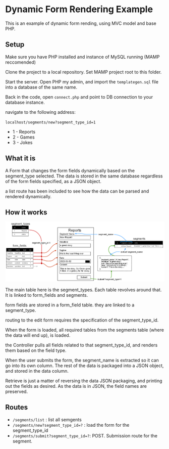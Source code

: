 # Dynamic Form Rendering Example

This is an example of dynamic form rending, using MVC model and base PHP. 

## Setup

Make sure you have PHP installed and instance of MySQL running (MAMP reccomended) 

Clone the project to a local repository. Set MAMP project root to this folder.

Start the server. Open PHP my admin, and import the `templategen.sql` file into a database of the same name.

Back in the code, open `connect.php` and point to DB connection to your database instance.

navigate to the following address:

`localhost/segments/new?segment_type_id=1`

- 1 - Reports
- 2 - Games
- 3 - Jokes

## What it is 

A Form that changes the form fields dynamically based on the segment_type selected. The data is stored in the same database regardless of the form fields specified, as a JSON object. 

a list route has been included to see how the data can be parsed and rendered dynamically.

## How it works

![diagram of the dynamic rendering model](./docs/diagram.png)

The main table here is the segment_types. Each table revolves around that. It is linked to form_fields and segments.  

form fields are stored in a form_field table. they are linked to a segment_type. 


routing to the edit form requires the specification of the segment_type_id.

When the form is loaded, all required tables from the segments table (where the data will end up), is loaded.

the Controller pulls all fields related to that segment_type_id, and renders them based on the field type.

When the user submits the form, the segment_name is extracted so it can go into its own column. The rest of the data is packaged into a JSON object, and stored in the data column.

Retrieve is just a matter of reversing the data JSON packaging, and printing out the fields as desired. As the data is in JSON, the field names are preserved.

## Routes
- `/segments/list` : list all semgents
- `/segments/new?segment_type_id=?` : load the form for the segment_type_id
- `/segments/submit?segment_type_id=?`: POST. Submission route for the segment.